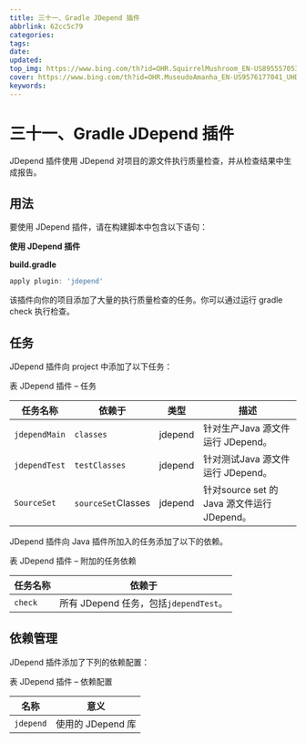 ```yaml
---
title: 三十一、Gradle JDepend 插件
abbrlink: 62cc5c79
categories: 
tags: 
date: 
updated: 
top_img: https://www.bing.com/th?id=OHR.SquirrelMushroom_EN-US8955570535_UHD.jpg
cover: https://www.bing.com/th?id=OHR.MuseudoAmanha_EN-US9576177041_UHD.jpg
keywords: 
---
```

# 三十一、Gradle JDepend 插件

JDepend 插件使用 JDepend 对项目的源文件执行质量检查，并从检查结果中生成报告。

## 用法

要使用 JDepend 插件，请在构建脚本中包含以下语句：

**使用 JDepend 插件**

**build.gradle**

```gradle
apply plugin: 'jdepend'  
```

该插件向你的项目添加了大量的执行质量检查的任务。你可以通过运行 gradle check 执行检查。

## 任务

JDepend 插件向 project 中添加了以下任务：

表 JDepend 插件 – 任务

| 任务名称      | 依赖于             | 类型    | 描述                                        |
| ------------- | ------------------ | ------- | ------------------------------------------- |
| `jdependMain` | `classes`          | jdepend | 针对生产Java 源文件运行 JDepend。           |
| `jdependTest` | `testClasses`      | jdepend | 针对测试Java 源文件运行 JDepend。           |
| `SourceSet`   | `sourceSet`Classes | jdepend | 针对source set 的 Java 源文件运行 JDepend。 |

JDepend 插件向 Java 插件所加入的任务添加了以下的依赖。

表 JDepend 插件 – 附加的任务依赖

| 任务名称 | 依赖于                                 |
| -------- | -------------------------------------- |
| `check`  | 所有 JDepend 任务，包括`jdependTest`。 |

## 依赖管理

JDepend 插件添加了下列的依赖配置：

表 JDepend 插件 – 依赖配置

| 名称      | 意义              |
| --------- | ----------------- |
| `jdepend` | 使用的 JDepend 库 |